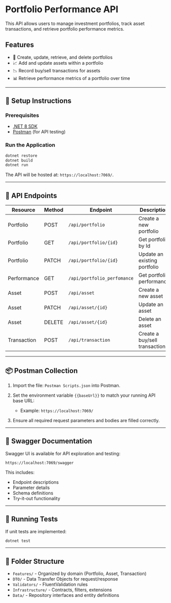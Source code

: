 # Portfolio Performance API

This API allows users to manage investment portfolios, track asset transactions, and retrieve portfolio performance metrics.

## Features

* 📁 Create, update, retrieve, and delete portfolios
* 📈 Add and update assets within a portfolio
* 📉 Record buy/sell transactions for assets
* 📊 Retrieve performance metrics of a portfolio over time

---

## 🔧 Setup Instructions

### Prerequisites

* [.NET 8 SDK](https://dotnet.microsoft.com/en-us/download)
* [Postman](https://www.postman.com/downloads/) (for API testing)

### Run the Application

```bash
dotnet restore
dotnet build
dotnet run
```

The API will be hosted at: `https://localhost:7069/`.

---

## 📢 API Endpoints

| Resource    | Method | Endpoint                    | Description                   |
| ----------- | ------ | --------------------------- | ----------------------------- |
| Portfolio   | POST   | `/api/portfolio`            | Create a new portfolio        |
| Portfolio   | GET    | `/api/portfolio/{id}`       | Get portfolio by Id           |
| Portfolio   | PATCH  | `/api/portfolio/{id}`       | Update an existing portfolio  |
| Performance | GET    | `/api/portfolio_perfomance` | Get portfolio performance     |
| Asset       | POST   | `/api/asset`                | Create a new asset            |
| Asset       | PATCH  | `/api/asset/{id}`           | Update an asset               |
| Asset       | DELETE | `/api/asset/{id}`           | Delete an asset               |
| Transaction | POST   | `/api/transaction`          | Create a buy/sell transaction |

---

## 📦 Postman Collection

1. Import the file: `Postman Scripts.json` into Postman.
2. Set the environment variable `{{baseUrl}}` to match your running API base URL:

   * Example: `https://localhost:7069/`
3. Ensure all required request parameters and bodies are filled correctly.

---

## 📜 Swagger Documentation

Swagger UI is available for API exploration and testing:

```
https://localhost:7069/swagger
```

This includes:

* Endpoint descriptions
* Parameter details
* Schema definitions
* Try-it-out functionality

---

## 🔬 Running Tests

If unit tests are implemented:

```bash
dotnet test
```

---

## 📂 Folder Structure

* `Features/` - Organized by domain (Portfolio, Asset, Transaction)
* `DTO/` - Data Transfer Objects for request/response
* `Validators/` - FluentValidation rules
* `Infrastructure/` - Contracts, filters, extensions
* `Data/` - Repository interfaces and entity definitions

